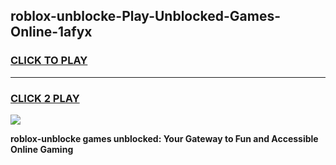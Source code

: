
## roblox-unblocke-Play-Unblocked-Games-Online-1afyx
<h3>
<a href="https://premium76.site?title=roblox-unblocke&ref=25A">CLICK TO PLAY</a></h3>
<hr>

<h3>
<a href="https://premium76.site?title=roblox-unblocke&ref=25A">CLICK 2 PLAY</a>
  
</h3>

<a href="https://premium76.site?title=roblox-unblocke&ref=25A"><img src="https://clearcache.store/games.png"></a>


**roblox-unblocke games unblocked: Your Gateway to Fun and Accessible Online Gaming**

